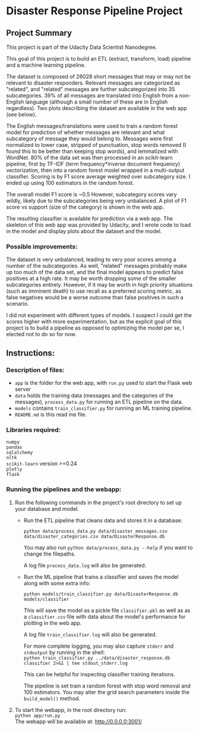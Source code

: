 # Disaster Response Pipeline Project

## Project Summary

This project is part of the Udacity Data Scientist Nanodegree.

This goal of this project is to build an ETL (extract, transform, load) pipeline and a machine learning pipeline.

The dataset is composed of 26028 short messages that may or may not be relevant to disaster responders. Relevant messages are categorized as "related", and "related" messages are further subcategorized into 35 subcategories. 39% of all messages are translated into English from a non-English language (although a small number of these are in English regardless). Two plots describing the dataset are available in the web app (see below).

The English messages/translations were used to train a random forest model for prediction of whether messages are relevant and what subcategory of message they would belong to. Messages were first normalized to lower case, stripped of punctuation, stop words removed (I found this to be better than keeping stop words), and lemmatized with WordNet. 80% of the data set was then processed in an scikit-learn pipeline, first by TF-IDF (term frequency\*inverse document frequency) vectorization, then into a random forest model wrapped in a multi-output classifier. Scoring is by F1 score average weighted over subcategory size. I ended up using 100 estimators in the random forest.

The overall model F1 score is ~0.5 However, subcategory scores vary wildly, likely due to the subcategories being very unbalanced. A plot of F1 score vs support (size of the category) is shown in the web app.

The resulting classifier is available for prediction via a web app. The skeleton of this web app was provided by Udacity, and I wrote code to load in the model and display plots about the dataset and the model.

### Possible improvements:

The dataset is very unbalanced, leading to very poor scores among a number of the subcategories. As well, "related" messages probably make up too much of the data set, and the final model appears to predict false positives at a high rate. It may be worth dropping some of the smaller subcategories entirely. However, if it may be worth in high priority situations (such as imminent death) to use recall as a preferred scoring metric, as false negatives would be a worse outcome than false positives in such a scenario.

I did not experiment with different types of models. I suspect I could get the scores higher with more experimentation, but as the explicit goal of this project is to build a pipeline as opposed to optimizing the model per se, I elected not to do so for now.

## Instructions:

### Description of files:

- `app` is the folder for the web app, with `run.py` used to start the Flask web server
- `data` holds the training data (messages and the categories of the messages), `process_data.py` for running an ETL pipeline on the data.
- `models` contains `train_classifier.py` for running an ML training pipeline.
- `README.md` is this read me file.

### Libraries required:

`numpy`  
`pandas`  
`sqlalchemy`  
`nltk`  
`scikit-learn` version >=0.24  
`plotly`  
`flask`

### Running the pipelines and the webapp:

1. Run the following commands in the project's root directory to set up your database and model.

   - Run the ETL pipeline that cleans data and stores it in a database:

     `python data/process_data.py data/disaster_messages.csv data/disaster_categories.csv data/DisasterResponse.db`

     You may also run `python data/process_data.py --help` if you want to change the filepaths.

     A log file `process_data.log` will also be generated.

   - Run the ML pipeline that trains a classifier and saves the model along with some extra info:

     `python models/train_classifier.py data/DisasterResponse.db models/classifier`

     This will save the model as a pickle file `classifier.pkl` as well as as a `classifier.csv` file with data about the model's performance for plotting in the web app.

     A log file `train_classifier.log` will also be generated.

     For more complete logging, you may also capture `stderr` and `stdoutput` by running in the shell:  
     `python train_classifier.py ../data/disaster_response.db classifier 2>&1 | tee stdout_stderr.log`

     This can be helpful for inspecting classifier training iterations.

     The pipeline is set train a random forest with stop word removal and 100 estimators. You may alter the grid search parameters inside the `build_model()` method.

2. To start the webapp, in the root directory run:  
   `python app/run.py`  
   The webapp will be available at: http://0.0.0.0:3001/
